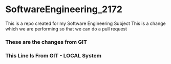 # SoftwareEngineering_2172
This is a repo created for my Software Engineering Subject
This is a change which we are performing so that we can do a pull request
### These are the changes from GIT
### This Line Is From GIT - LOCAL System
